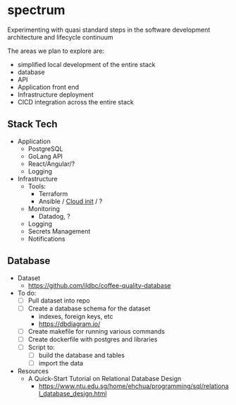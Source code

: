 # spectrum
Experimenting with quasi standard steps in the software development architecture and lifecycle continuum

The areas we plan to explore are:
- simplified local development of the entire stack
- database
- API
- Application front end
- Infrastructure deployment
- CICD integration across the entire stack

## Stack Tech
- Application
  - PostgreSQL
  - GoLang API
  - React/Angular/?
  - Logging
- Infrastructure
  - Tools:
    - Terraform
    - Ansible / [Cloud init](https://cloudinit.readthedocs.io/en/latest/) / ?
  - Monitoring
    - Datadog, ?
  - Logging
  - Secrets Management
  - Notifications

## Database
- Dataset
  - https://github.com/jldbc/coffee-quality-database
- To do:
  - [ ] Pull dataset into repo
  - [ ] Create a database schema for the dataset
    - indexes, foreign keys, etc
    - https://dbdiagram.io/
  - [ ] Create makefile for running various commands
  - [ ] Create dockerfile with postgres and libraries
  - [ ] Script to:
    - [ ] build the database and tables
    - [ ] import the data
- Resources
  - A Quick-Start Tutorial on Relational Database Design
    - https://www.ntu.edu.sg/home/ehchua/programming/sql/relational_database_design.html